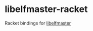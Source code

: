 # libelfmaster-racket
Racket bindings for [libelfmaster](https://github.com/elfmaster/libelfmaster)
